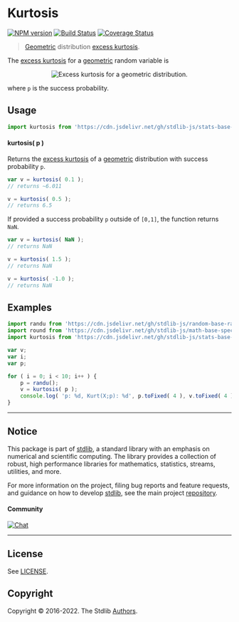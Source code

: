 <!--

@license Apache-2.0

Copyright (c) 2018 The Stdlib Authors.

Licensed under the Apache License, Version 2.0 (the "License");
you may not use this file except in compliance with the License.
You may obtain a copy of the License at

   http://www.apache.org/licenses/LICENSE-2.0

Unless required by applicable law or agreed to in writing, software
distributed under the License is distributed on an "AS IS" BASIS,
WITHOUT WARRANTIES OR CONDITIONS OF ANY KIND, either express or implied.
See the License for the specific language governing permissions and
limitations under the License.

-->

# Kurtosis

[![NPM version][npm-image]][npm-url] [![Build Status][test-image]][test-url] [![Coverage Status][coverage-image]][coverage-url] <!-- [![dependencies][dependencies-image]][dependencies-url] -->

> [Geometric][geometric-distribution] distribution [excess kurtosis][kurtosis].

<!-- Section to include introductory text. Make sure to keep an empty line after the intro `section` element and another before the `/section` close. -->

<section class="intro">

The [excess kurtosis][kurtosis] for a [geometric][geometric-distribution] random variable is

<!-- <equation class="equation" label="eq:geometric_kurtosis" align="center" raw="\operatorname{Kurt}\left( X \right) = 6+{\frac{p^{2}}{1-p}}" alt="Excess kurtosis for a geometric distribution."> -->

<div class="equation" align="center" data-raw-text="\operatorname{Kurt}\left( X \right) = 6+{\frac{p^{2}}{1-p}}" data-equation="eq:geometric_kurtosis">
    <img src="https://cdn.jsdelivr.net/gh/stdlib-js/stdlib@51534079fef45e990850102147e8945fb023d1d0/lib/node_modules/@stdlib/stats/base/dists/geometric/kurtosis/docs/img/equation_geometric_kurtosis.svg" alt="Excess kurtosis for a geometric distribution.">
    <br>
</div>

<!-- </equation> -->

where `p` is the success probability.

</section>

<!-- /.intro -->

<!-- Package usage documentation. -->



<section class="usage">

## Usage

```javascript
import kurtosis from 'https://cdn.jsdelivr.net/gh/stdlib-js/stats-base-dists-geometric-kurtosis@deno/mod.js';
```

#### kurtosis( p )

Returns the [excess kurtosis][kurtosis] of a [geometric][geometric-distribution] distribution with success probability `p`.

```javascript
var v = kurtosis( 0.1 );
// returns ~6.011

v = kurtosis( 0.5 );
// returns 6.5
```

If provided a success probability `p` outside of `[0,1]`, the function returns `NaN`.

```javascript
var v = kurtosis( NaN );
// returns NaN

v = kurtosis( 1.5 );
// returns NaN

v = kurtosis( -1.0 );
// returns NaN
```

</section>

<!-- /.usage -->

<!-- Package usage notes. Make sure to keep an empty line after the `section` element and another before the `/section` close. -->

<section class="notes">

</section>

<!-- /.notes -->

<!-- Package usage examples. -->

<section class="examples">

## Examples

<!-- eslint no-undef: "error" -->

```javascript
import randu from 'https://cdn.jsdelivr.net/gh/stdlib-js/random-base-randu@deno/mod.js';
import round from 'https://cdn.jsdelivr.net/gh/stdlib-js/math-base-special-round@deno/mod.js';
import kurtosis from 'https://cdn.jsdelivr.net/gh/stdlib-js/stats-base-dists-geometric-kurtosis@deno/mod.js';

var v;
var i;
var p;

for ( i = 0; i < 10; i++ ) {
    p = randu();
    v = kurtosis( p );
    console.log( 'p: %d, Kurt(X;p): %d', p.toFixed( 4 ), v.toFixed( 4 ) );
}
```

</section>

<!-- /.examples -->

<!-- Section to include cited references. If references are included, add a horizontal rule *before* the section. Make sure to keep an empty line after the `section` element and another before the `/section` close. -->

<section class="references">

</section>

<!-- /.references -->

<!-- Section for related `stdlib` packages. Do not manually edit this section, as it is automatically populated. -->

<section class="related">

</section>

<!-- /.related -->

<!-- Section for all links. Make sure to keep an empty line after the `section` element and another before the `/section` close. -->


<section class="main-repo" >

* * *

## Notice

This package is part of [stdlib][stdlib], a standard library with an emphasis on numerical and scientific computing. The library provides a collection of robust, high performance libraries for mathematics, statistics, streams, utilities, and more.

For more information on the project, filing bug reports and feature requests, and guidance on how to develop [stdlib][stdlib], see the main project [repository][stdlib].

#### Community

[![Chat][chat-image]][chat-url]

---

## License

See [LICENSE][stdlib-license].


## Copyright

Copyright &copy; 2016-2022. The Stdlib [Authors][stdlib-authors].

</section>

<!-- /.stdlib -->

<!-- Section for all links. Make sure to keep an empty line after the `section` element and another before the `/section` close. -->

<section class="links">

[npm-image]: http://img.shields.io/npm/v/@stdlib/stats-base-dists-geometric-kurtosis.svg
[npm-url]: https://npmjs.org/package/@stdlib/stats-base-dists-geometric-kurtosis

[test-image]: https://github.com/stdlib-js/stats-base-dists-geometric-kurtosis/actions/workflows/test.yml/badge.svg?branch=main
[test-url]: https://github.com/stdlib-js/stats-base-dists-geometric-kurtosis/actions/workflows/test.yml?query=branch:main

[coverage-image]: https://img.shields.io/codecov/c/github/stdlib-js/stats-base-dists-geometric-kurtosis/main.svg
[coverage-url]: https://codecov.io/github/stdlib-js/stats-base-dists-geometric-kurtosis?branch=main

<!--

[dependencies-image]: https://img.shields.io/david/stdlib-js/stats-base-dists-geometric-kurtosis.svg
[dependencies-url]: https://david-dm.org/stdlib-js/stats-base-dists-geometric-kurtosis/main

-->

[chat-image]: https://img.shields.io/gitter/room/stdlib-js/stdlib.svg
[chat-url]: https://gitter.im/stdlib-js/stdlib/

[stdlib]: https://github.com/stdlib-js/stdlib

[stdlib-authors]: https://github.com/stdlib-js/stdlib/graphs/contributors

[umd]: https://github.com/umdjs/umd
[es-module]: https://developer.mozilla.org/en-US/docs/Web/JavaScript/Guide/Modules

[deno-url]: https://github.com/stdlib-js/stats-base-dists-geometric-kurtosis/tree/deno
[umd-url]: https://github.com/stdlib-js/stats-base-dists-geometric-kurtosis/tree/umd
[esm-url]: https://github.com/stdlib-js/stats-base-dists-geometric-kurtosis/tree/esm
[branches-url]: https://github.com/stdlib-js/stats-base-dists-geometric-kurtosis/blob/main/branches.md

[stdlib-license]: https://raw.githubusercontent.com/stdlib-js/stats-base-dists-geometric-kurtosis/main/LICENSE

[geometric-distribution]: https://en.wikipedia.org/wiki/Geometric_distribution

[kurtosis]: https://en.wikipedia.org/wiki/Kurtosis

</section>

<!-- /.links -->
